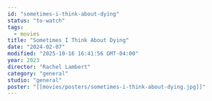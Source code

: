 ```yaml
---
id: "sometimes-i-think-about-dying"
status: "to-watch"
tags:
  - movies
title: "Sometimes I Think About Dying"
date: "2024-02-07"
modified: "2025-10-16 16:41:56 GMT-04:00"
year: 2023
director: "Rachel Lambert"
category: "general"
studio: "general"
poster: "[[movies/posters/sometimes-i-think-about-dying.jpg]]"
---
```

